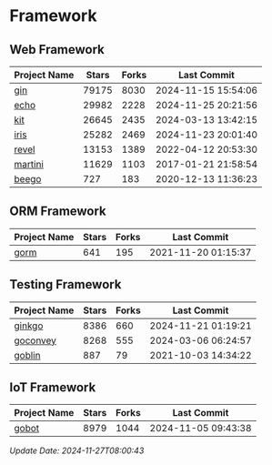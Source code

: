 # Framework

## Web Framework
| Project Name | Stars | Forks | Last Commit |
| ------------ | ----- | ----- | ----------- |
| [gin](https://github.com/gin-gonic/gin) | 79175 | 8030 | 2024-11-15 15:54:06 |
| [echo](https://github.com/labstack/echo) | 29982 | 2228 | 2024-11-25 20:21:56 |
| [kit](https://github.com/go-kit/kit) | 26645 | 2435 | 2024-03-13 13:42:15 |
| [iris](https://github.com/kataras/iris) | 25282 | 2469 | 2024-11-23 20:01:40 |
| [revel](https://github.com/revel/revel) | 13153 | 1389 | 2022-04-12 20:53:30 |
| [martini](https://github.com/go-martini/martini) | 11629 | 1103 | 2017-01-21 21:58:54 |
| [beego](https://github.com/astaxie/beego) | 727 | 183 | 2020-12-13 11:36:23 |

## ORM Framework
| Project Name | Stars | Forks | Last Commit |
| ------------ | ----- | ----- | ----------- |
| [gorm](https://github.com/jinzhu/gorm) | 641 | 195 | 2021-11-20 01:15:37 |

## Testing Framework
| Project Name | Stars | Forks | Last Commit |
| ------------ | ----- | ----- | ----------- |
| [ginkgo](https://github.com/onsi/ginkgo) | 8386 | 660 | 2024-11-21 01:19:21 |
| [goconvey](https://github.com/smartystreets/goconvey) | 8268 | 555 | 2024-03-06 06:24:57 |
| [goblin](https://github.com/franela/goblin) | 887 | 79 | 2021-10-03 14:34:22 |

## IoT Framework
| Project Name | Stars | Forks | Last Commit |
| ------------ | ----- | ----- | ----------- |
| [gobot](https://github.com/hybridgroup/gobot) | 8979 | 1044 | 2024-11-05 09:43:38 |

*Update Date: 2024-11-27T08:00:43*